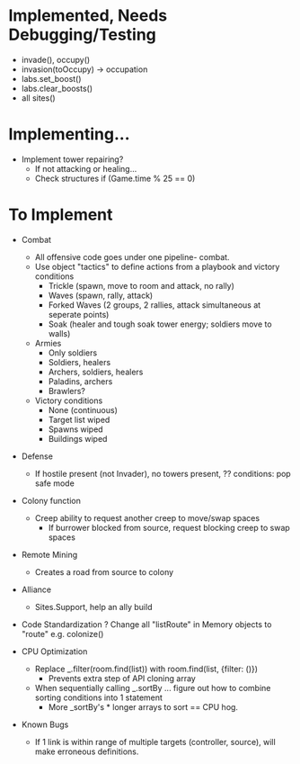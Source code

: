 # Implemented, Needs Debugging/Testing
- invade(), occupy()
- invasion(toOccupy) -> occupation
- labs.set_boost()
- labs.clear_boosts()
- all sites()



# Implementing...
- Implement tower repairing?
	- If not attacking or healing...
	- Check structures if (Game.time % 25 == 0)


# To Implement
- Combat
	* All offensive code goes under one pipeline- combat.
	- Use object "tactics" to define actions from a playbook and victory conditions
		- Trickle (spawn, move to room and attack, no rally)
		- Waves (spawn, rally, attack)
		- Forked Waves (2 groups, 2 rallies, attack simultaneous at seperate points)
		- Soak (healer and tough soak tower energy; soldiers move to walls)
	- Armies
		- Only soldiers
		- Soldiers, healers
		- Archers, soldiers, healers
		- Paladins, archers
		- Brawlers?
	- Victory conditions
		- None (continuous)
		- Target list wiped
		- Spawns wiped
		- Buildings wiped

- Defense
	- If hostile present (not Invader), no towers present, ?? conditions: pop safe mode

- Colony function
	- Creep ability to request another creep to move/swap spaces
		- If burrower blocked from source, request blocking creep to swap spaces

- Remote Mining
	- Creates a road from source to colony

- Alliance
	- Sites.Support, help an ally build

- Code Standardization
	? Change all "listRoute" in Memory objects to "route" e.g. colonize()

- CPU Optimization
	- Replace _.filter(room.find(list)) with room.find(list, {filter: ()}) 
		- Prevents extra step of API cloning array
	- When sequentially calling _.sortBy ... figure out how to combine sorting conditions into 1 statement
		- More _sortBy's * longer arrays to sort == CPU hog.

- Known Bugs
	- If 1 link is within range of multiple targets (controller, source), will make erroneous definitions.